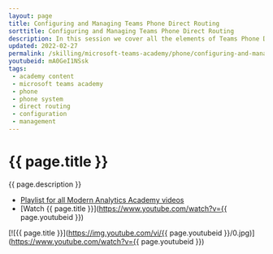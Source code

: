 ```yaml
---
layout: page
title: Configuring and Managing Teams Phone Direct Routing
sorttitle: Configuring and Managing Teams Phone Direct Routing
description: In this session we cover all the elements of Teams Phone Direct routing, including Session Border Controllers (SBC), Voice Routing policies, dial plans, translation of phone numbers, and how the entire call flow works with Direct Routing. 
updated: 2022-02-27
permalink: /skilling/microsoft-teams-academy/phone/configuring-and-managing
youtubeid: mA0GeI1NSsk
tags: 
 - academy content
 - microsoft teams academy
 - phone
 - phone system
 - direct routing
 - configuration
 - management
---
```


# {{ page.title }}

{{ page.description }}

* [Playlist for all Modern Analytics Academy videos](https://www.youtube.com/playlist?list=PL8_VXqhvJI9DtxeuFmmQ0V6Z_zL0MXnnI)
* [Watch {{ page.title }}](https://www.youtube.com/watch?v={{ page.youtubeid }})

[![{{ page.title }}](https://img.youtube.com/vi/{{ page.youtubeid }}/0.jpg)](https://www.youtube.com/watch?v={{ page.youtubeid }})